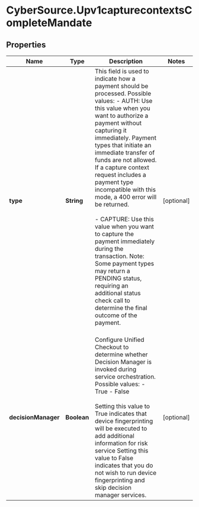 # CyberSource.Upv1capturecontextsCompleteMandate

## Properties
Name | Type | Description | Notes
------------ | ------------- | ------------- | -------------
**type** | **String** | This field is used to indicate how a payment should be processed.  Possible values: - AUTH: Use this value when you want to authorize a payment without capturing it immediately.  Payment types that initiate an immediate transfer of funds are not allowed.  If a capture context request includes a payment type incompatible with this mode, a 400 error will be returned.<br><br>   - CAPTURE: Use this value when you want to capture the payment immediately during the transaction.  Note: Some payment types may return a PENDING status, requiring an additional status check call to determine the final outcome of the payment.<br><br>  | [optional] 
**decisionManager** | **Boolean** | Configure Unified Checkout to determine whether Decision Manager is invoked during service orchestration.  Possible values:  - True  - False<br><br>  Setting this value to True indicates that device fingerprinting will be executed to add additional information for risk service Setting this value to False indicates that you do not wish to run device fingerprinting and skip decision manager services.  | [optional] 


